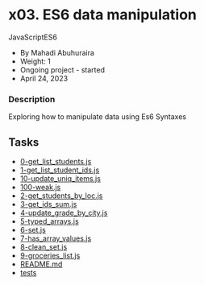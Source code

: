 x03. ES6 data manipulation
==========================

JavaScriptES6

-   By Mahadi Abuhuraira
-   Weight: 1
-   Ongoing project - started 
- April 24, 2023

### Description
Exploring how to manipulate data using Es6 Syntaxes

## Tasks
* [0-get_list_students.js](0-get_list_students.js)
* [1-get_list_student_ids.js](1-get_list_student_ids.js)
* [10-update_uniq_items.js](10-update_uniq_items.js)
* [100-weak.js](100-weak.js)
* [2-get_students_by_loc.js](2-get_students_by_loc.js)
* [3-get_ids_sum.js](3-get_ids_sum.js)
* [4-update_grade_by_city.js](4-update_grade_by_city.js)
* [5-typed_arrays.js](5-typed_arrays.js)
* [6-set.js](6-set.js)
* [7-has_array_values.js](7-has_array_values.js)
* [8-clean_set.js](8-clean_set.js)
* [9-groceries_list.js](9-groceries_list.js)
* [README.md](README.md)
* [tests](tests)
